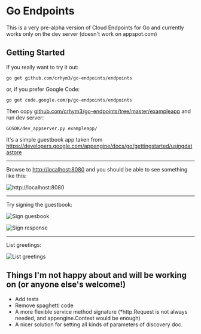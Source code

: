 # Go Endpoints

This is a very pre-alpha version of Cloud Endpoints for Go and currently works only on the dev server (doesn't work on appspot.com)

## Getting Started
If you really want to try it out:

`go get github.com/crhym3/go-endpoints/endpoints`

or, if you prefer Google Code:

`go get code.google.com/p/go-endpoints/endpoints`

Then copy [github.com/crhym3/go-endpoints/tree/master/exampleapp](https://github.com/crhym3/go-endpoints/tree/master/exampleapp) and run dev server:

`GOSDK/dev_appserver.py exampleapp/`

It's a simple guestbook app taken from https://developers.google.com/appengine/docs/go/gettingstarted/usingdatastore

***

Browse to [http://localhost:8080](http://localhost:8080) and you should be able to see something like
this:

![http://localhost:8080](https://lh6.googleusercontent.com/-9wk96-rUcvo/UXFeTpzWi8I/AAAAAAAART0/4D31sBNdppk/s900/Screen+Shot+2013-04-19+at+5.06.12+PM.png)

***

Try signing the guestbook:

![Sign guesbook](https://lh5.googleusercontent.com/-ravF58cJy9Q/UXFeR8aC5aI/AAAAAAAARTc/ZCDqI8vpzq4/s826/Screen+Shot+2013-04-19+at+5.07.46+PM.png)

![Sign response](https://lh4.googleusercontent.com/-b_R1g2iYTDU/UXFeREDzSuI/AAAAAAAARTU/rwM47Sp-xf8/s571/Screen+Shot+2013-04-19+at+5.08.06+PM.png)

***

List greetings:

![List greetings](https://lh3.googleusercontent.com/-lMd8bB2zjmw/UXFeQeqsM9I/AAAAAAAARTM/oqhCYNxmeWc/s574/Screen+Shot+2013-04-19+at+5.08.30+PM.png)

## Things I'm not happy about and will be working on (or anyone else's welcome!)

  - Add tests
  - Remove spaghetti code
  - A more flexible service method signature
    (*http.Request is not always needed, and appengine.Context would be enough)
  - A nicer solution for setting all kinds of parameters of discovery doc.
